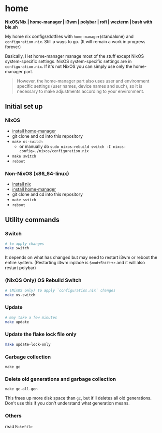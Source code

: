 # home

**NixOS/Nix | home-manager | i3wm | polybar | rofi | wezterm | bash with ble.sh**

My home nix configs/dotfiles with `home-manager`(standalone) and `configuration.nix`. Still a ways to go. (It will remain a work in progress forever)

Basically, I let home-manager manage most of the stuff except NixOS system-specific settings. NixOS system-specific settings are in `configuration.nix`. If it's not NixOS you can simply use only the home-manager part.

> However, the home-manager part also uses user and environment specific settings (user names, device names and such), so it is necessary to make adjustments according to your environment.

## Initial set up

### NixOS

- [install home-manager](https://nix-community.github.io/home-manager/index.html#sec-install-standalone)
- git clone and cd into this repository
- `make os-switch`
  - or manually do `sudo nixos-rebuild switch -I nixos-config=./nixos/configuration.nix`
- `make switch`
- `reboot`

### Non-NixOS (x86_64-linux)

- [install nix](https://nixos.org/download.html#nix-install-linux)
- [install home-manager](https://nix-community.github.io/home-manager/index.html#sec-install-standalone)
- git clone and cd into this repository
- `make switch`
- `reboot`

## Utility commands

### Switch

```sh
# to apply changes
make switch
```

It depends on what has changed but may need to restart i3wm or reboot the entire system.
(Restarting i3wm inplace is `$mod+Shift+r` and it will also restart polybar)

### (NixOS Only) OS Rebuild Switch

```sh
# (NixOS only) to apply `configuration.nix` changes
make os-switch
```

### Update

```sh
# may take a few minutes
make update
```

### Update the flake lock file only

```sh
make update-lock-only
```

### Garbage collection

```
make gc
```

### Delete old generations and garbage collection

```
make gc-all-gen
```

This frees up more disk space than `gc`, but it'll deletes all old generations. Don't use this if you don't understand what generation means.

### Others

read `Makefile`